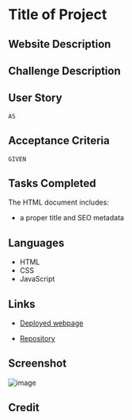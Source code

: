 # Title of Project

## Website Description

## Challenge Description

## User Story

```
AS 
```

## Acceptance Criteria

```
GIVEN
```

## Tasks Completed
The HTML document includes:
* a proper title and SEO metadata

## Languages
- HTML
- CSS
- JavaScript

## Links
* [Deployed webpage](https://villette0.github.io/Module_)

* [Repository](https://github.com/villette0/Module_)

## Screenshot
![image](./assets/images/readme-screenshot.png)

## Credit
